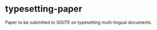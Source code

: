 typesetting-paper
=================

Paper to be submitted to SIGITE on typesetting multi-lingual documents.
